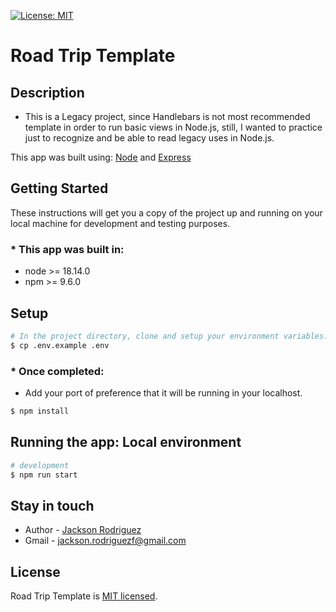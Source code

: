[![License: MIT](https://img.shields.io/badge/License-MIT-blue.svg)](https://opensource.org/licenses/MIT)

# Road Trip Template

## Description

- This is a Legacy project, since Handlebars is not most recommended template in order to run basic views in Node.js, still, I wanted to practice just to recognize and be able to read legacy uses in Node.js.

This app was built using: [Node](https://github.com/nodejs/node) and [Express](https://github.com/expressjs/express)

## Getting Started

These instructions will get you a copy of the project up and running on your local machine for development and testing purposes.

### \* This app was built in:

- node >= 18.14.0
- npm >= 9.6.0

## Setup

```bash
# In the project directory, clone and setup your environment variables:
$ cp .env.example .env
```

### \* Once completed:

- Add your port of preference that it will be running in your localhost.

```bash
$ npm install
```

## Running the app: Local environment

```bash
# development
$ npm run start
```

## Stay in touch

- Author - [Jackson Rodriguez](https://github.com/jacksonr20)
- Gmail - [jackson.rodriguezf@gmail.com](mailto:jackson.rodriguezf@gmail.com)

## License

Road Trip Template is [MIT licensed](LICENSE).
